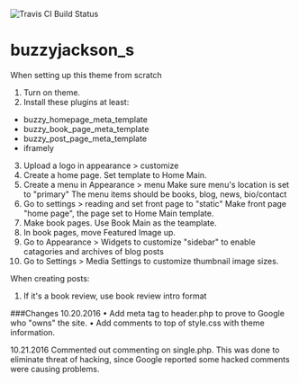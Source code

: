 ![Travis CI Build Status](https://travis-ci.org/Automattic/_s.svg?branch=master)

buzzyjackson_s
===

When setting up this theme from scratch

1. Turn on theme.
2. Install these plugins at least:
  * buzzy_homepage_meta_template
  * buzzy_book_page_meta_template
  * buzzy_post_page_meta_template
  * iframely
3. Upload a logo in appearance > customize
4. Create a home page. Set template to Home Main.
5. Create a menu in Appearance > menu
   Make sure menu's location is set to "primary"
   The menu items should be books, blog, news, bio/contact
6. Go to settings > reading and set front page to "static"
   Make front page "home page", the page set to Home Main template.
7. Make book pages. Use Book Main as the teamplate.
7. In book pages, move Featured Image up.
8. Go to Appearance > Widgets to customize "sidebar" to enable catagories and archives of blog posts
9. Go to Settings > Media Settings to customize thumbnail image sizes.

When creating posts:
1. If it's a book review, use book review intro format

###Changes
10.20.2016
• Add meta tag to header.php to prove to Google who "owns" the site.
• Add comments to top of style.css with theme information.

10.21.2016
Commented out commenting on single.php. This was done to eliminate threat of hacking, since Google reported some hacked comments were causing problems.
